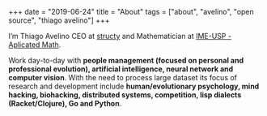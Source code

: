 +++
date = "2019-06-24"
title = "About"
tags = ["about", "avelino", "open source", "thiago avelino"]
+++

I’m Thiago Avelino CEO at [structy](https://structy.io/) and Mathematician at [IME-USP - Aplicated Math](https://www.ime.usp.br).

Work day-to-day with **people management (focused on personal and professional evolution), artificial intelligence, neural network and computer vision**. With the need to process large dataset its focus of research and development include **human/evolutionary psychology, mind hacking, biohacking, distributed systems, competition, lisp dialects (Racket/Clojure), Go and Python**.

